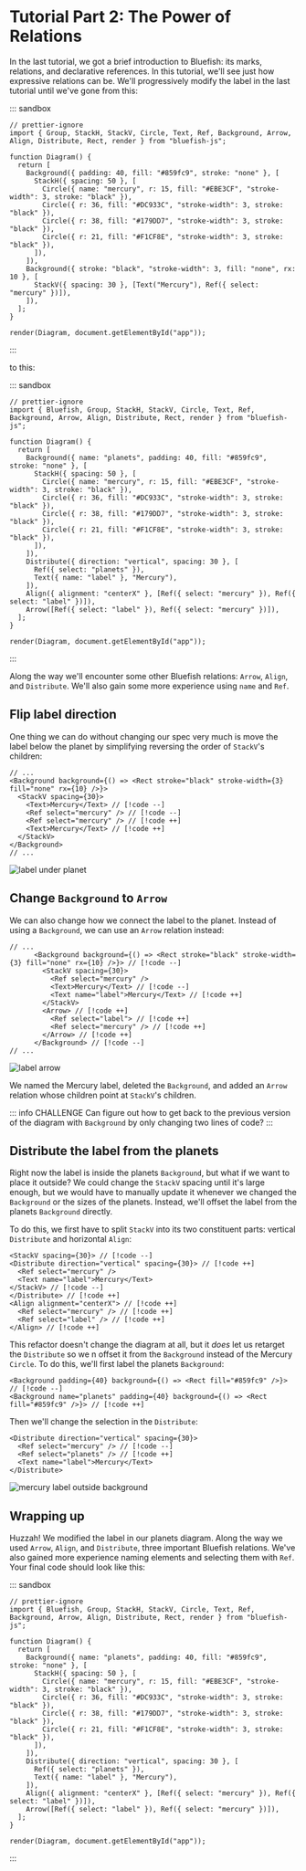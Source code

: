 # Tutorial Part 2: The Power of Relations

In the last tutorial, we got a brief introduction to Bluefish: its marks, relations, and declarative
references. In this tutorial, we'll see just how expressive relations can be. We'll progressively
modify the label in the last tutorial until we've gone from this:

::: sandbox

```tsx [active]
// prettier-ignore
import { Group, StackH, StackV, Circle, Text, Ref, Background, Arrow, Align, Distribute, Rect, render } from "bluefish-js";

function Diagram() {
  return [
    Background({ padding: 40, fill: "#859fc9", stroke: "none" }, [
      StackH({ spacing: 50 }, [
        Circle({ name: "mercury", r: 15, fill: "#EBE3CF", "stroke-width": 3, stroke: "black" }),
        Circle({ r: 36, fill: "#DC933C", "stroke-width": 3, stroke: "black" }),
        Circle({ r: 38, fill: "#179DD7", "stroke-width": 3, stroke: "black" }),
        Circle({ r: 21, fill: "#F1CF8E", "stroke-width": 3, stroke: "black" }),
      ]),
    ]),
    Background({ stroke: "black", "stroke-width": 3, fill: "none", rx: 10 }, [
      StackV({ spacing: 30 }, [Text("Mercury"), Ref({ select: "mercury" })]),
    ]),
  ];
}

render(Diagram, document.getElementById("app"));
```

:::

to this:

::: sandbox

```tsx [active]
// prettier-ignore
import { Bluefish, Group, StackH, StackV, Circle, Text, Ref, Background, Arrow, Align, Distribute, Rect, render } from "bluefish-js";

function Diagram() {
  return [
    Background({ name: "planets", padding: 40, fill: "#859fc9", stroke: "none" }, [
      StackH({ spacing: 50 }, [
        Circle({ name: "mercury", r: 15, fill: "#EBE3CF", "stroke-width": 3, stroke: "black" }),
        Circle({ r: 36, fill: "#DC933C", "stroke-width": 3, stroke: "black" }),
        Circle({ r: 38, fill: "#179DD7", "stroke-width": 3, stroke: "black" }),
        Circle({ r: 21, fill: "#F1CF8E", "stroke-width": 3, stroke: "black" }),
      ]),
    ]),
    Distribute({ direction: "vertical", spacing: 30 }, [
      Ref({ select: "planets" }),
      Text({ name: "label" }, "Mercury"),
    ]),
    Align({ alignment: "centerX" }, [Ref({ select: "mercury" }), Ref({ select: "label" })]),
    Arrow([Ref({ select: "label" }), Ref({ select: "mercury" })]),
  ];
}

render(Diagram, document.getElementById("app"));
```

:::

Along the way we'll encounter some other Bluefish relations: `Arrow`, `Align`, and `Distribute`.
We'll also gain some more experience using `name` and `Ref`.

## Flip label direction

One thing we can do without changing our spec very much is move the label below the planet by
simplifying reversing the order of `StackV`'s children:

```tsx ./App.tsx [active]
// ...
<Background background={() => <Rect stroke="black" stroke-width={3} fill="none" rx={10} />}>
  <StackV spacing={30}>
    <Text>Mercury</Text> // [!code --]
    <Ref select="mercury" /> // [!code --]
    <Ref select="mercury" /> // [!code ++]
    <Text>Mercury</Text> // [!code ++]
  </StackV>
</Background>
// ...
```

![label under planet](/learn/assets/label-under-planet.png)

## Change `Background` to `Arrow`

We can also change how we connect the label to the planet. Instead of using a `Background`, we can
use an `Arrow` relation instead:

```tsx
// ...
      <Background background={() => <Rect stroke="black" stroke-width={3} fill="none" rx={10} />}> // [!code --]
        <StackV spacing={30}>
          <Ref select="mercury" />
          <Text>Mercury</Text> // [!code --]
          <Text name="label">Mercury</Text> // [!code ++]
        </StackV>
        <Arrow> // [!code ++]
          <Ref select="label"> // [!code ++]
          <Ref select="mercury" /> // [!code ++]
        </Arrow> // [!code ++]
      </Background> // [!code --]
// ...
```

![label arrow](/learn/assets/label-arrow.png)

We named the Mercury label, deleted the `Background`, and added an `Arrow` relation whose children
point at `StackV`'s children.

::: info CHALLENGE
Can figure out how to get back to the previous version of the diagram with `Background` by only changing two lines of code?
:::

## Distribute the label from the planets

Right now the label is inside the planets `Background`, but what if we want to place it outside? We
could change the `StackV` spacing until it's large enough, but we would have to manually update it
whenever we changed the `Background` or the sizes of the planets. Instead, we'll offset the label
from the planets `Background` directly.

To do this, we first have to split `StackV` into its two constituent parts: vertical `Distribute`
and horizontal `Align`:

```tsx
<StackV spacing={30}> // [!code --]
<Distribute direction="vertical" spacing={30}> // [!code ++]
  <Ref select="mercury" />
  <Text name="label">Mercury</Text>
</StackV> // [!code --]
</Distribute> // [!code ++]
<Align alignment="centerX"> // [!code ++]
  <Ref select="mercury" /> // [!code ++]
  <Ref select="label" /> // [!code ++]
</Align> // [!code ++]
```

This refactor doesn't change the diagram at all, but it _does_ let us retarget the `Distribute` so
we n offset it from the `Background` instead of the Mercury `Circle`. To do this, we'll first label
the planets `Background`:

```tsx
<Background padding={40} background={() => <Rect fill="#859fc9" />}> // [!code --]
<Background name="planets" padding={40} background={() => <Rect fill="#859fc9" />}> // [!code ++]
```

Then we'll change the selection in the `Distribute`:

```tsx
<Distribute direction="vertical" spacing={30}>
  <Ref select="mercury" /> // [!code --]
  <Ref select="planets" /> // [!code ++]
  <Text name="label">Mercury</Text>
</Distribute>
```

![mercury label outside background](/learn/assets/mercury-label-outside-background.png)

## Wrapping up

Huzzah! We modified the label in our planets diagram. Along the way we used `Arrow`, `Align`, and
`Distribute`, three important Bluefish relations. We've also gained more experience naming elements
and selecting them with `Ref`. Your final code should look like this:

::: sandbox

```tsx [active]
// prettier-ignore
import { Bluefish, Group, StackH, StackV, Circle, Text, Ref, Background, Arrow, Align, Distribute, Rect, render } from "bluefish-js";

function Diagram() {
  return [
    Background({ name: "planets", padding: 40, fill: "#859fc9", stroke: "none" }, [
      StackH({ spacing: 50 }, [
        Circle({ name: "mercury", r: 15, fill: "#EBE3CF", "stroke-width": 3, stroke: "black" }),
        Circle({ r: 36, fill: "#DC933C", "stroke-width": 3, stroke: "black" }),
        Circle({ r: 38, fill: "#179DD7", "stroke-width": 3, stroke: "black" }),
        Circle({ r: 21, fill: "#F1CF8E", "stroke-width": 3, stroke: "black" }),
      ]),
    ]),
    Distribute({ direction: "vertical", spacing: 30 }, [
      Ref({ select: "planets" }),
      Text({ name: "label" }, "Mercury"),
    ]),
    Align({ alignment: "centerX" }, [Ref({ select: "mercury" }), Ref({ select: "label" })]),
    Arrow([Ref({ select: "label" }), Ref({ select: "mercury" })]),
  ];
}

render(Diagram, document.getElementById("app"));
```

:::

<!-- ## What's next

In the next tutorial we'll see how to take advantage of SolidJS, Bluefish's host framework, to make
our diagram data-driven and reactive and our spec a little easier to read and modify. -->
